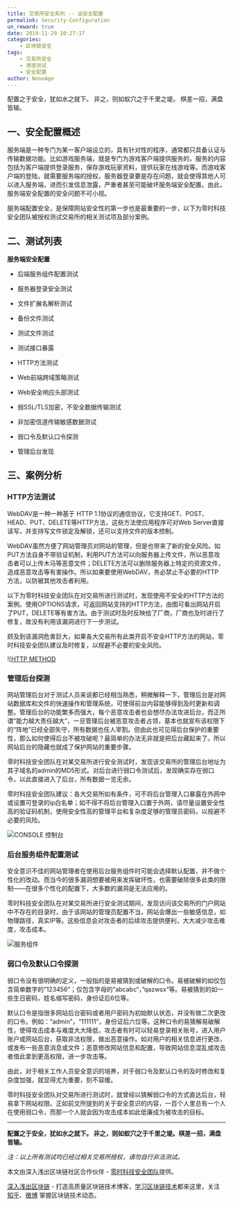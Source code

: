 ```yaml
---
title: 交易所安全系列 -- 谈安全配置
permalink: Security-Configuration
un_reward: true
date: 2019-11-29 10:27:17
categories:
    - 区块链安全
tags:
    - 交易所安全
    - 渗透测试
    - 安全配置
author: NoneAge
---
```


配置之于安全，犹如水之就下。 非之，则如蚁穴之于千里之堤。 棋差一招，满盘皆输。

<!-----more----->

## 一、安全配置概述

服务端是一种专门为某一客户端设立的，具有针对性的程序，通常都只具备认证与传输数据功能。比如游戏服务端，就是专门为游戏客户端提供服务的，服务的内容包括为客户端提供登录服务，保存游戏玩家资料，提供玩家在线游戏等。而游戏客户端的登陆，就需要服务端的授权，服务器登录要是存在问题，就会使得其他人可以进入服务端，进而引发信息泄露，严重者甚至可能破坏服务端安全配置。由此，服务端安全配置的安全问题不可小视。

服务端配置安全，是保障网站安全性的第一步也是最重要的一步，以下为零时科技安全团队被授权测试交易所的相关测试项及部分案例。



## 二、测试列表

**服务端安全配置**

- 后端服务组件配置测试

- 服务器登录安全测试

- 文件扩展名解析测试

- 备份文件测试

- 测试文件测试

- 测试接口暴露

- HTTP方法测试

- Web前端跨域策略测试

- Web安全响应头部测试

- 弱SSL/TLS加密，不安全数据传输测试

- 非加密信道传输敏感数据测试

- 弱口令及默认口令探测

- 管理后台发现

  

## 三、案例分析

### HTTP方法测试

WebDAV是一种一种基于 HTTP 1.1协议的通信协议，它支持GET、POST、HEAD、PUT、DELETE等HTTP方法，这些方法使应用程序可对Web Server直接读写，并支持写文件锁定及解锁，还可以支持文件的版本控制。

WebDAV虽然方便了网站管理员对网站的管理，但是也带来了新的安全风险。如PUT方法自身不带验证机制，利用PUT方法可以向服务器上传文件，所以恶意攻击者可以上传木马等恶意文件；DELETE方法可以删除服务器上特定的资源文件，造成恶意攻击等有害操作。所以如果要使用WebDAV，务必禁止不必要的HTTP 方法，以防被其他攻击者利用。

以下为零时科技安全团队在对交易所进行测试时，发现使用不安全的HTTP方法的案例。使用OPTIONS请求，可返回网站支持的HTTP方法，由图可看出网站开启了PUT，DELETE等有害方法。由于测试时及时反映给了厂商，厂商也及时进行了修复，故没有利用该漏洞进行下一步测试。

顾及到该漏洞危害巨大，如果各大交易所有此类开启不安全HTTP方法的网站，零时科技安全团队建议及时修复，以规避不必要的安全风险。

![[HTTP METHOD](https://img.learnblockchain.cn/2019/11/15750110496853.jpg)


### 管理后台探测

网站管理后台对于测试人员来说都已经相当熟悉，稍微解释一下，管理后台是对网站数据库和文件的快速操作和管理系统，可使得前台内容能够得到及时更新和调整。管理后台的功能繁多而强大，每个恶意攻击者也会想尽办法攻进后台，而正所谓“能力越大责任越大”，一旦管理后台被恶意攻击者占领，基本也就宣布该权限下的“阵地”已经全部失守，所有数据也任人宰割。但由此也可见得后台保护的重要性，那么如何使得后台不被攻破呢？最简单的办法无非就是把后台藏起来了。所以网站后台的隐藏也就成了保护网站的重要步骤。

零时科技安全团队在对某交易所进行安全测试时，发现该交易所的管理后台地址为其子域名的admin的MD5形式。对后台进行弱口令测试后，发现确实存在弱口令，以此直接进入了后台，所有数据一览无余。

零时科技安全团队建议：各大交易所如有条件，可不将后台管理入口暴露在外网中或设置可登录的ip白名单；如不得不将后台管理入口置于外网，请尽量设置安全性高的验证码机制，使用安全性高的管理平台和复杂度足够的管理员密码，以规避不必要的风险。

![CONSOLE 控制台](https://img.learnblockchain.cn/2019/11/15750110701533.jpg)


### 后台服务组件配置测试

安全意识不佳的网站管理者在使用后台服务组件时可能会选择默认配置，并不做个性化的改动。而当今的很多漏洞想要被用来发挥破坏性，也需要破除很多此类的限制——在很多个性化的配置下，大多数的漏洞是无法应用的。

零时科技安全团队在对某交易所进行安全测试期间，发现访问该交易所的门户网站中不存在的目录时，由于该网站的管理员配置不当，网站会爆出一些敏感信息，如物理路径，真实IP等。这些信息会对攻击者的后续攻击提供便利，大大减少攻击难度，攻击成本。

![服务组件](https://img.learnblockchain.cn/2019/11/15750111049575.jpg)



### 弱口令及默认口令探测 

弱口令没有很明确的定义，一般指的是易被猜到或破解的口令。易被破解的如仅包含简单数字的”123456“；仅包含字母的”abcabc“，”qazwsx“等。易被猜到的如一些生日密码，姓名缩写密码，身份证后6位等。

默认口令是指很多网站后台密码或者用户密码为初始默认状态，并没有做二次更改的口令。例如：“admin”，“111111”，身份证后六位等。这种口令的易猜解易破解性，使得攻击成本与难度大大降低，攻击者有时可以轻易登录相关账号，进入用户账户或网站后台，获取非法权限，做出恶意操作。如对用户的相关信息进行更改，或发布一些恶意消息或文件；恶意修改网站信息和配置，导致网站信息混乱或攻击者借此拿到更高权限，进一步攻击等。

由此，对于相关工作人员安全意识的培养，对于弱口令及默认口令的及时修改和复杂度加强，就显得尤为重要，刻不容缓。

零时科技安全团队对交易所进行测试时，就曾经以猜解弱口令的方式直达后台，轻易拿下网站权限。正如前文所提到的关于安全意识的内容，一百个人里总有一个人在使用弱口令，而那一个人就会因为攻击成本如此低廉成为被攻击的目标。

---

**配置之于安全，犹如水之就下。 非之，则如蚁穴之于千里之堤。棋差一招，满盘皆输。**


*注：以上所有测试均已经过相关交易所授权，请勿自行非法测试。*

本文由深入浅出区块链社区合作伙伴 - [零时科技安全团队](https://noneage.com/)提供。

[深入浅出区块链](https://learnblockchain.cn/) - 打造高质量区块链技术博客，[学习区块链技术](https://learnblockchain.cn/2018/01/11/guide/)都来这里，关注[知乎](https://www.zhihu.com/people/xiong-li-bing/activities)、[微博](https://weibo.com/517623789) 掌握区块链技术动态。

